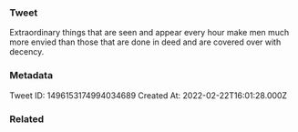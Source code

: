 ### Tweet
Extraordinary things that are seen and appear every hour make men much more envied than those that are done in deed and are covered over with decency.

### Metadata
Tweet ID: 1496153174994034689
Created At: 2022-02-22T16:01:28.000Z

### Related

